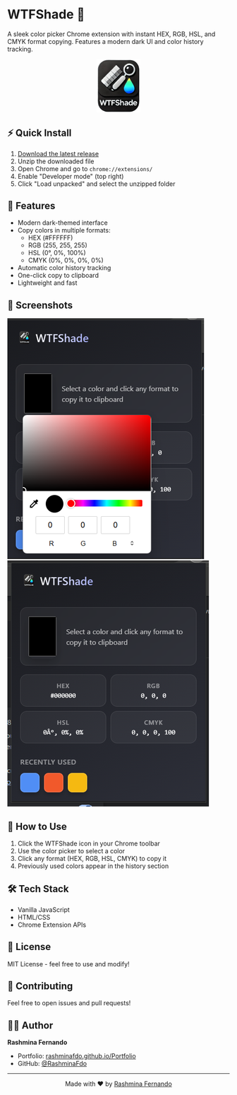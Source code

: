 # WTFShade 🎨

A sleek color picker Chrome extension with instant HEX, RGB, HSL, and CMYK format copying. Features a modern dark UI and color history tracking.

<p align="center">
  <img src="logo.png" alt="WTFShade Logo" width="100"/>
</p>

## ⚡ Quick Install

1. [Download the latest release](https://github.com/RashminaFdo/WTFShade/)
2. Unzip the downloaded file
3. Open Chrome and go to `chrome://extensions/`
4. Enable "Developer mode" (top right)
5. Click "Load unpacked" and select the unzipped folder

## 🎨 Features

- Modern dark-themed interface
- Copy colors in multiple formats:
  - HEX (#FFFFFF)
  - RGB (255, 255, 255)
  - HSL (0°, 0%, 100%)
  - CMYK (0%, 0%, 0%, 0%)
- Automatic color history tracking
- One-click copy to clipboard
- Lightweight and fast

## 📸 Screenshots

![WTFShade Interface](screenshot1.png)
![Color Formats](screenshot2.png)

## 🚀 How to Use

1. Click the WTFShade icon in your Chrome toolbar
2. Use the color picker to select a color
3. Click any format (HEX, RGB, HSL, CMYK) to copy it
4. Previously used colors appear in the history section

## 🛠️ Tech Stack

- Vanilla JavaScript
- HTML/CSS
- Chrome Extension APIs

## 📝 License

MIT License - feel free to use and modify!

## 🤝 Contributing

Feel free to open issues and pull requests!

## 👩‍💻 Author

**Rashmina Fernando**

- Portfolio: [rashminafdo.github.io/Portfolio](https://rashminafdo.github.io/Portfolio/)
- GitHub: [@RashminaFdo](https://github.com/RashminaFdo)

---

<p align="center">
  Made with ❤️ by <a href="https://rashminafdo.github.io/Portfolio/">Rashmina Fernando</a>
</p>
